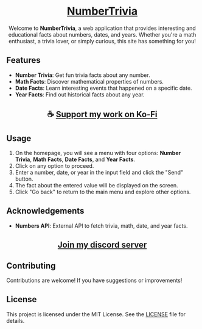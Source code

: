 <div align="center">

# [NumberTrivia](https://thatsinewave.github.io/NumberTrivia)

Welcome to **NumberTrivia**, a web application that provides interesting and educational facts about numbers, dates, and years.
Whether you're a math enthusiast, a trivia lover, or simply curious, this site has something for you!

</div>

## Features

- **Number Trivia**: Get fun trivia facts about any number.
- **Math Facts**: Discover mathematical properties of numbers.
- **Date Facts**: Learn interesting events that happened on a specific date.
- **Year Facts**: Find out historical facts about any year.

<div align="center">

## ☕ [Support my work on Ko-Fi](https://ko-fi.com/thatsinewave)

</div>

## Usage

1. On the homepage, you will see a menu with four options: **Number Trivia**, **Math Facts**, **Date Facts**, and **Year Facts**.
2. Click on any option to proceed.
3. Enter a number, date, or year in the input field and click the "Send" button.
4. The fact about the entered value will be displayed on the screen.
5. Click "Go back" to return to the main menu and explore other options.

## Acknowledgements

- **Numbers API**: External API to fetch trivia, math, date, and year facts.

<div align="center">

## [Join my discord server](https://discord.gg/2nHHHBWNDw)

</div>

## Contributing

Contributions are welcome! If you have suggestions or improvements!

## License

This project is licensed under the MIT License. See the [LICENSE](LICENSE) file for details.
